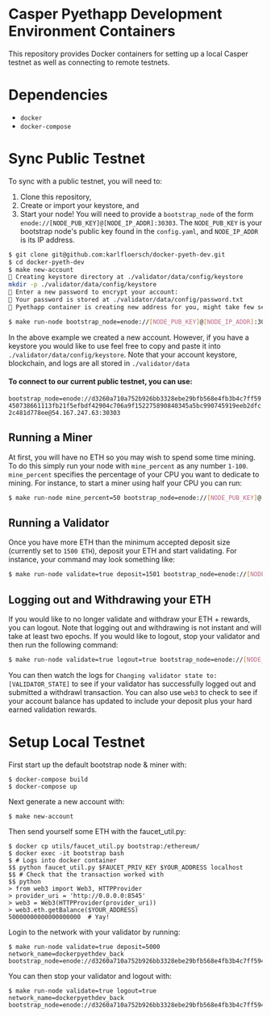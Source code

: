 # Casper Pyethapp Development Environment Containers
This repository provides Docker containers for setting up a local Casper testnet as well
as connecting to remote testnets.

# Dependencies
- `docker`
- `docker-compose`

# Sync Public Testnet
To sync with a public testnet, you will need to:

1. Clone this repository, 
2. Create or import your keystore, and
3. Start your node! You will need to provide a `bootstrap_node` of the form `enode://[NODE_PUB_KEY]@[NODE_IP_ADDR]:30303`.
The `NODE_PUB_KEY` is your bootstrap node's public key found in the `config.yaml`, and `NODE_IP_ADDR` is its IP address.


```bash
$ git clone git@github.com:karlfloersch/docker-pyeth-dev.git
$ cd docker-pyeth-dev
$ make new-account
🌟 Creating keystore directory at ./validator/data/config/keystore
mkdir -p ./validator/data/config/keystore
🌟 Enter a new password to encrypt your account:
🌟 Your password is stored at ./validator/data/config/password.txt
🌟 Pyethapp container is creating new address for you, might take few seconds:

$ make run-node bootstrap_node=enode://[NODE_PUB_KEY]@[NODE_IP_ADDR]:30303
```

In the above example we created a new account. However, if you have a keystore you would like to use
feel free to copy and paste it into `./validator/data/config/keystore`. Note that your account keystore, blockchain, and logs are all stored in `./validator/data`

#### To connect to our current public testnet, you can use: 
```bootstrap_node=enode://d3260a710a752b926bb3328ebe29bfb568e4fb3b4c7ff59450738661113fb21f5efbdf42904c706a9f152275890840345a5bc990745919eeb2dfc2c481d778ee@54.167.247.63:30303```

## Running a Miner
At first, you will have no ETH so you may wish to spend some time mining. To do this simply run your node
with `mine_percent` as any number `1-100`. `mine_percent` specifies the percentage of your CPU you want to
dedicate to mining. For instance, to start a miner using half your CPU you can run:
```bash
$ make run-node mine_percent=50 bootstrap_node=enode://[NODE_PUB_KEY]@[NODE_IP_ADDR]:30303
```

## Running a Validator
Once you have more ETH than the minimum accepted deposit size (currently set to `1500 ETH`), deposit your ETH and
start validating. For instance, your command may look something like:
```bash
$ make run-node validate=true deposit=1501 bootstrap_node=enode://[NODE_PUB_KEY]@[NODE_IP_ADDR]:30303
```

## Logging out and Withdrawing your ETH
If you would like to no longer validate and withdraw your ETH + rewards, you can logout. Note that logging out and 
withdrawing is not instant and will take at least two epochs. If you would like to logout, stop your validator and
then run the following command:
```bash
$ make run-node validate=true logout=true bootstrap_node=enode://[NODE_PUB_KEY]@[NODE_IP_ADDR]:30303
```
You can then watch the logs for `Changing validator state to: [VALIDATOR_STATE]` to see if your validator has
successfully logged out and submitted a withdrawl transaction. You can also use `web3` to check to see if your account
balance has updated to include your deposit plus your hard earned validation rewards.


# Setup Local Testnet
First start up the default bootstrap node & miner with:
```
$ docker-compose build
$ docker-compose up
```

Next generate a new account with:
```
$ make new-account
```

Then send yourself some ETH with the faucet_util.py:
```
$ docker cp utils/faucet_util.py bootstrap:/ethereum/
$ docker exec -it bootstrap bash
$ # Logs into docker container
$$ python faucet_util.py $FAUCET_PRIV_KEY $YOUR_ADDRESS localhost
$$ # Check that the transaction worked with
$$ python
> from web3 import Web3, HTTPProvider
> provider_uri = 'http://0.0.0.0:8545'
> web3 = Web3(HTTPProvider(provider_uri))
> web3.eth.getBalance($YOUR_ADDRESS)
50000000000000000000  # Yay!
```

Login to the network with your validator by running:
```
$ make run-node validate=true deposit=5000 network_name=dockerpyethdev_back bootstrap_node=enode://d3260a710a752b926bb3328ebe29bfb568e4fb3b4c7ff59450738661113fb21f5efbdf42904c706a9f152275890840345a5bc990745919eeb2dfc2c481d778ee@172.18.250.2:30303
```

You can then stop your validator and logout with:
```
$ make run-node validate=true logout=true network_name=dockerpyethdev_back bootstrap_node=enode://d3260a710a752b926bb3328ebe29bfb568e4fb3b4c7ff59450738661113fb21f5efbdf42904c706a9f152275890840345a5bc990745919eeb2dfc2c481d778ee@172.18.250.2:30303
```
